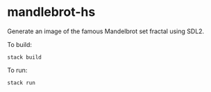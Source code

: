 # mandlebrot-hs

Generate an image of the famous Mandelbrot set fractal using SDL2.

To build:

    stack build

To run:

    stack run
